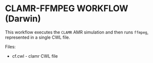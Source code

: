 # CLAMR-FFMPEG WORKFLOW (Darwin)

This workflow executes the `CLAMR` AMR simulation and then runs `ffmpeg`, represented in a single CWL file.

Files:
* cf.cwl - clamr CWL file
